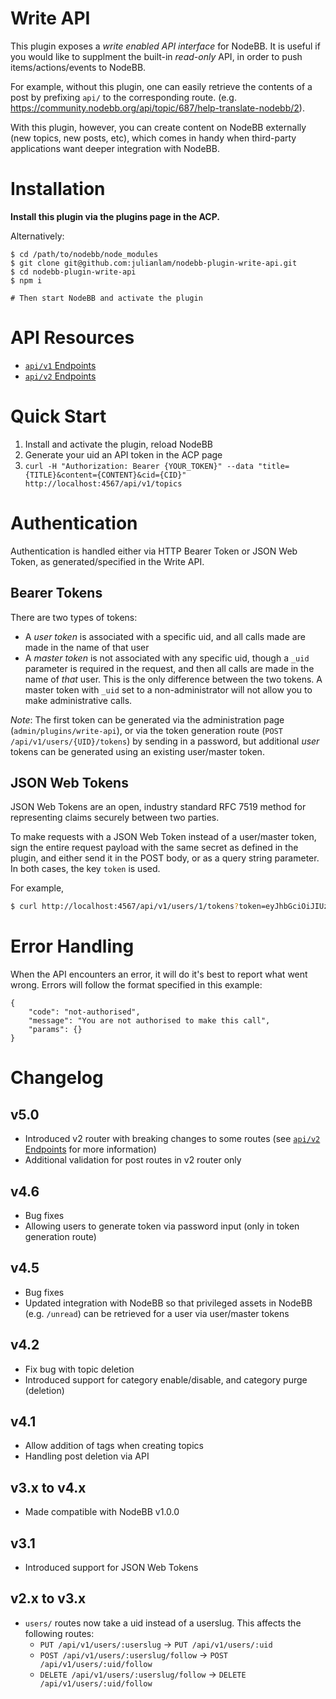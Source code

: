 # Write API

This plugin exposes a *write enabled API interface* for NodeBB. It is useful if you would like to supplment the built-in *read-only* API, in order to push items/actions/events to NodeBB.

For example, without this plugin, one can easily retrieve the contents of a post by prefixing `api/` to the corresponding route. (e.g. https://community.nodebb.org/api/topic/687/help-translate-nodebb/2).

With this plugin, however, you can create content on NodeBB externally (new topics, new posts, etc), which comes in handy when third-party applications want deeper integration with NodeBB.

# Installation

**Install this plugin via the plugins page in the ACP.**

Alternatively:

```
$ cd /path/to/nodebb/node_modules
$ git clone git@github.com:julianlam/nodebb-plugin-write-api.git
$ cd nodebb-plugin-write-api
$ npm i

# Then start NodeBB and activate the plugin
```

# API Resources

* [`api/v1` Endpoints](routes/v1/readme.md)
* [`api/v2` Endpoints](routes/v2/readme.md)

# Quick Start

1. Install and activate the plugin, reload NodeBB
1. Generate your uid an API token in the ACP page
1. `curl -H "Authorization: Bearer {YOUR_TOKEN}" --data "title={TITLE}&content={CONTENT}&cid={CID}" http://localhost:4567/api/v1/topics`

# Authentication

Authentication is handled either via HTTP Bearer Token or JSON Web Token, as generated/specified in the Write API.

## Bearer Tokens

There are two types of tokens:
  * A *user token* is associated with a specific uid, and all calls made are made in the name of that user
  * A *master token* is not associated with any specific uid, though a `_uid` parameter is required in the request, and then all calls are made in the name of *that* user.
    This is the only difference between the two tokens. A master token with `_uid` set to a non-administrator will not allow you to make administrative calls.

*Note*: The first token can be generated via the administration page (`admin/plugins/write-api`), or via the token generation route (`POST /api/v1/users/{UID}/tokens`) by sending in a password, but additional *user* tokens can be generated using an existing user/master token.

## JSON Web Tokens

JSON Web Tokens are an open, industry standard RFC 7519 method for representing claims securely between two parties.

To make requests with a JSON Web Token instead of a user/master token, sign the entire request payload with the same secret as defined in the plugin, and either send it in the POST body, or as a query string parameter. In both cases, the key `token` is used.

For example,

``` bash
$ curl http://localhost:4567/api/v1/users/1/tokens?token=eyJhbGciOiJIUzI1NiIsInR5cCI6IkpXVCJ9.eyJfdWlkIjoxfQ.pbm5wbAZ4__yFh5y8oeCsJyT0dm8ROcd5SEBr4yGlNw  # secret is 'secret'
```

# Error Handling

When the API encounters an error, it will do it's best to report what went wrong. Errors will follow the format specified in this example:

    {
        "code": "not-authorised",
        "message": "You are not authorised to make this call",
        "params": {}
    }

# Changelog

## v5.0

* Introduced v2 router with breaking changes to some routes (see [`api/v2` Endpoints](routes/v2/readme.md) for more information)
* Additional validation for post routes in v2 router only

## v4.6

* Bug fixes
* Allowing users to generate token via password input (only in token generation route)

## v4.5

* Bug fixes
* Updated integration with NodeBB so that privileged assets in NodeBB (e.g. `/unread`) can be retrieved for a user via user/master tokens

## v4.2

* Fix bug with topic deletion
* Introduced support for category enable/disable, and category purge (deletion)

## v4.1

* Allow addition of tags when creating topics
* Handling post deletion via API

## v3.x to v4.x

* Made compatible with NodeBB v1.0.0

## v3.1

* Introduced support for JSON Web Tokens

## v2.x to v3.x

* `users/` routes now take a uid instead of a userslug. This affects the following routes:
    * `PUT /api/v1/users/:userslug` -> `PUT /api/v1/users/:uid`
    * `POST /api/v1/users/:userslug/follow` -> `POST /api/v1/users/:uid/follow`
    * `DELETE /api/v1/users/:userslug/follow` -> `DELETE /api/v1/users/:uid/follow`
